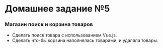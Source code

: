 # Домашнее задание №5 #
### Магазин поиск и корзина товаров #
- Сделать поиск товара с использованием Vue.js.
- Сделать что-бы корзина наполнялась товарами, и удаляла товары.